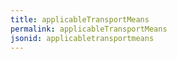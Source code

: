 ```yaml
---
title: applicableTransportMeans
permalink: applicableTransportMeans
jsonid: applicabletransportmeans
---
```

